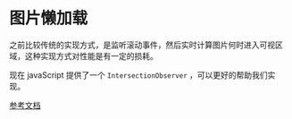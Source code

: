 <h1>图片懒加载</h1>

之前比较传统的实现方式，是监听滚动事件，然后实时计算图片何时进入可视区域，这种实现方式对性能是有一定的损耗。

现在 javaScript 提供了一个 `IntersectionObserver` ，可以更好的帮助我们实现。

[参考文档](https://developer.mozilla.org/zh-CN/docs/Web/API/IntersectionObserver#%E5%8F%82%E8%80%83)
